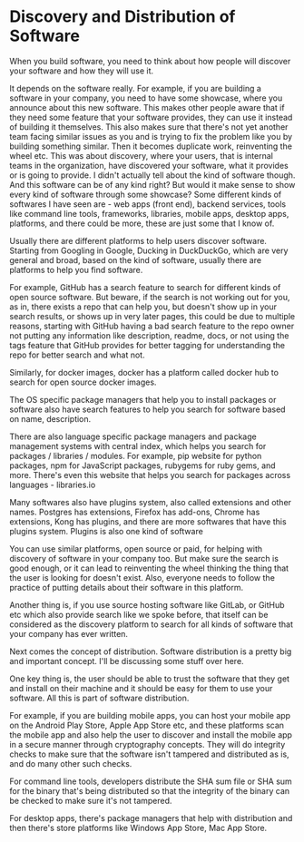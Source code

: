 # Discovery and Distribution of Software

When you build software, you need to think about how people will discover your software and how they will use it.

It depends on the software really. For example, if you are building a software in your company, you need to have some showcase, where you announce about this new software. This makes other people aware that if they need some feature that your software provides, they can use it instead of building it themselves. This also makes sure that there's not yet another team facing similar issues as you and is trying to fix the problem like you by building something similar. Then it becomes duplicate work, reinventing the wheel etc. This was about discovery, where your users, that is internal teams in the organization, have discovered your software, what it provides or is going to provide. I didn't actually tell about the kind of software though. And this software can be of any kind right? But would it make sense to show every kind of software through some showcase? Some different kinds of softwares I have seen are - web apps (front end), backend services, tools like command line tools, frameworks, libraries, mobile apps, desktop apps, platforms, and there could be more, these are just some that I know of.

Usually there are different platforms to help users discover software. Starting from Googling in Google, Ducking in DuckDuckGo, which are very general and broad, based on the kind of software, usually there are platforms to help you find software. 

For example, GitHub has a search feature to search for different kinds of open source software. But beware, if the search is not working out for you, as in, there exists a repo that can help you, but doesn't show up in your search results, or shows up in very later pages, this could be due to multiple reasons, starting with GitHub having a bad search feature to the repo owner not putting any information like description, readme, docs, or not using the tags feature that GitHub provides for better tagging for understanding the repo for better search and what not.

Similarly, for docker images, docker has a platform called docker hub to search for open source docker images. 

The OS specific package managers that help you to install packages or software also have search features to help you search for software based on name, description. 

There are also language specific package managers and package management systems with central index, which helps you search for packages / libraries / modules. For example, pip website for python packages, npm for JavaScript packages, rubygems for ruby gems, and more. There's even this website that helps you search for packages across languages - libraries.io 

Many softwares also have plugins system, also called extensions and other names. Postgres has extensions, Firefox has add-ons, Chrome has extensions, Kong has plugins, and there are more softwares that have this plugins system. Plugins is also one kind of software

You can use similar platforms, open source or paid, for helping with discovery of software in your company too. But make sure the search is good enough, or it can lead to reinventing the wheel thinking the thing that the user is looking for doesn't exist. Also, everyone needs to follow the practice of putting details about their software in this platform.

Another thing is, if you use source hosting software like GitLab, or GitHub etc which also provide search like we spoke before, that itself can be considered as the discovery platform to search for all kinds of software that your company has ever written.

Next comes the concept of distribution. Software distribution is a pretty big and important concept. I'll be discussing some stuff over here.

One key thing is, the user should be able to trust the software that they get and install on their machine and it should be easy for them to use your software.
All this is part of software distribution.

For example, if you are building mobile apps, you can host your mobile app on the Android Play Store, Apple App Store etc, and these platforms scan the mobile app and also help the user to discover and install the mobile app in a secure manner through cryptography concepts. They will do integrity checks to make sure that the software isn't tampered and distributed as is, and do many other such checks.

For command line tools, developers distribute the SHA sum file or SHA sum for the binary that's being distributed so that the integrity of the binary can be checked to make sure it's not tampered.

For desktop apps, there's package managers that help with distribution and then there's store platforms like Windows App Store, Mac App Store.


